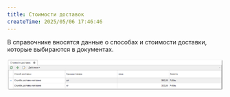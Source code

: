 ```yaml
---
title: Стоимости доставок
createTime: 2025/05/06 17:46:46
---
```

В справочнике вносятся данные о способах и стоимости доставки, которые выбираются в документах.

![](../../../assets/specification/image401.png)
